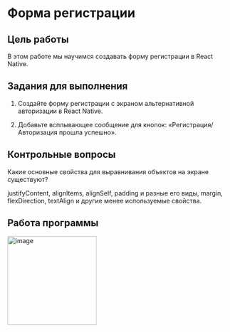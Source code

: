 # Форма регистрации

## Цель работы

В этом работе мы научимся создавать форму регистрации в React Native.

## Задания для выполнения

1. Создайте форму регистрации с экраном альтернативной авторизации в React Native.

2. Добавьте всплывающее сообщение для кнопок: «Регистрация/Авторизация прошла успешнo».

## Контрольные вопросы

Какие основные свойства для выравнивания объектов на экране существуют?

justifyContent, alignItems, alignSelf, padding и разные его виды, margin, flexDirection, textAlign и другие менее используемые свойства.

## Работа программы

<img src="../images/registration_form.gif" alt="image" width="200"/>

